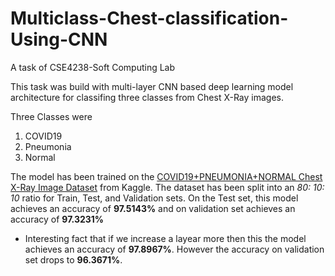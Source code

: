 # Multiclass-Chest-classification-Using-CNN
A task of CSE4238-Soft Computing Lab

This task was build with multi-layer CNN based deep learning model architecture for classifing three classes from Chest X-Ray images.

Three Classes were 

1. COVID19
2. Pneumonia
3. Normal

The model has been trained on the [COVID19+PNEUMONIA+NORMAL Chest X-Ray Image Dataset](https://www.kaggle.com/datasets/sachinkumar413/covid-pneumonia-normal-chest-xray-images) from Kaggle. The dataset has been split into an *80: 10: 10* ratio for Train, Test, and Validation sets. On the Test set, this model achieves an accuracy of **97.5143%** and on validation set achieves an accuracy of **97.3231%** 

- Interesting fact that if we increase a layear more then this the model achieves an accuracy of **97.8967%**. However the accuracy on validation set drops to **96.3671%**.
